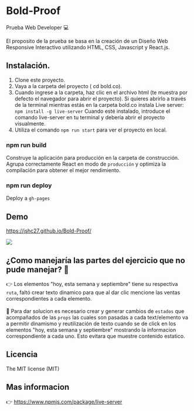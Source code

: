 # Bold-Proof
Prueba Web Developer :computer:

El proposito de la prueba se basa en la creación de un Diseño Web Responsive Interactivo utilizando HTML, CSS, Javascript y React.js.  

## Instalación. 

 1. Clone este proyecto.
 2. Vaya a la carpeta del proyecto ( cd bold.co).
 3. Cuando ingrese a la carpeta, haz clic en el archivo html (te muestra por defecto el navegador para abrir el proyecto).
    Si quieres abrirlo a través de la terminal mientras estás en la carpeta bold.co instala Live server: <code>npm install -g live-server</code>
    Cuando esté instalado, introduce el comando live-server en tu terminal y debería abrir el proyecto visualmente.
 4. Utiliza el comando <code>npm run start</code> para ver el proyecto en local.
 
### npm run build 
 Construye la aplicación para producción en la carpeta de construcción. Agrupa correctamente React en modo de <code>producción</code> y optimiza la compilación para obtener el mejor rendimiento.
 
### npm run deploy 
 Deploy a <code>gh-pages</code>

## Demo 
 
  https://jshc27.github.io/Bold-Proof/
  <div>
    <img src="https://user-images.githubusercontent.com/56690309/125998312-31043518-66d5-4ce8-8b6f-55bd5eaafb66.png"/>
  </div>
  
 ## ¿Como manejaría las partes del ejercicio que no pude manejar? :bell:
 
 👉 Los elementos "hoy, esta semana y septiembre" tiene su respectiva <code>ruta</code>, faltó crear texto dinamico para que al dar clic mencione 
 las ventas correspondientes a cada elemento.<br>
 <br>
 :raising_hand: Para dar solucion es necesario crear y generar cambios de <code>estados</code> que acompañados de las <code>props</code> las cuales son pasadas a cada text/elemento va a permitir dinamismo y reutilización de texto cuando se de click en los elementos "hoy, esta semana y septiembre" mostrando la informacion correspondiente a cada uno. Esto evitara que muestre contenido estatico.
  
  
## Licencia 
The MIT license (MIT)
## Mas informacion
👉 https://www.npmjs.com/package/live-server
